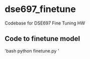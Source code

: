 # dse697_finetune
Codebase for DSE697 Fine Tuning HW

## Code to finetune model
'bash
python finetune.py
'
